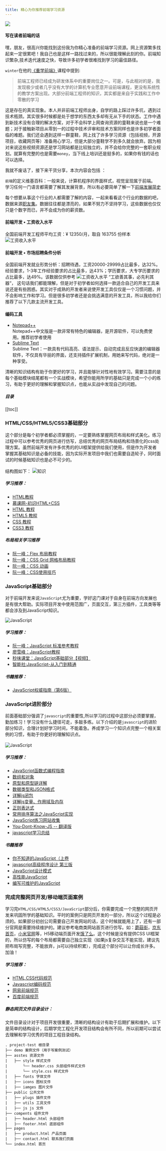 ```yaml
---
title: 精心为你推荐前端学习资源
---
```


![](/blog-vuepress/images/banner-study.png)
#### 写在读者前端的话
嘿，朋友，很高兴你能找到这份我为你精心准备的前端学习资源。网上资源繁多找起来一定很累吧！我自己也是这样一路找过来的，所以很能理解此刻的你。前端知识繁杂,技术迭代速度之快，导致许多初学者很难找到学习的最佳路径。

`winter`在他的[《重学前端》](https://time.geekbang.org/column/article/77345)课程中提到:
> 前端工程师已经成为研发体系中的重要岗位之一。可是，与此相对的是，我发现极少或者几乎没有大学的计算机专业愿意开设前端课程，更没有系统性的教学方案出现。大部分前端工程师的知识，其实都是来自于实践和工作中零散的学习

这是存在的真实现象。本人并非前端工程师出身，自学的路上踩过许多坑，遇到过技术瓶颈。其实很多时候都是处于想学的东西太多却有无从下手的状态。工作中遇到新技术没有合理的解决方案，对于不会科学上网查询资源的童鞋来说也是一个难题；对于接触新项目从零到一的过程中技术评审和技术方案同样也是许多初学者面临的难题。我们还会遇到这样一群童鞋，网上找了许多学习资源（包括视频，开源项目，收藏网页等）准备用心学习，但是大部分童鞋学不到多久就会放弃。因为相对来说这些视频资源还是学习网站都是比较独立的，并不会给你完整的一套职业规划。就算有完整的也是需要`money`，当下线上培训还是挺多的，如果你有钱的话也可以选择。

我就不废话了，接下来干货分享，本次内容会包括 ：
<studys/>

<sn-title title="前端发展简史"></sn-title>
`前端`的定义维基百科：一般来说，计算机程序的界面样式，视觉呈现属于前端。<br>
学习任何一门语言都需要了解其发展背景，所以有必要简单了解一下[前端发展简史](https://blog.csdn.net/freekiteyu/article/details/79927047)

<sn-title title="前端的就业情景"></sn-title>
每个想要从事这个行业的人都需要了解的内容，一起来看看这个行业的数据的吧，数据来源[职友集](https://www.jobui.com/)。数据往往都是漂亮的，如果不努力不坚持学习，这些数据也仅仅只是个数字而已，并不会成为你的薪资数。
#### 前端开发 • 工资收入水平
全国前端开发工程师平均工资：¥ 12350/月，取自 163755 份样本
![工资收入水平](/blog-vuepress/images/t1.png)
#### 前端开发 • 市场招聘条件分析
全国前端开发就业形势分析：招聘待遇，工资20000-29999占比最多，达32%。经验要求，1-3年工作经验要求的占比最多，达43%；学历要求，大专学历要求的占比最多，达49%。该数据仅供参考
![工资收入水平](/blog-vuepress/images/t2.png)
<sn-title title="前端开发工具"></sn-title>
“工欲善其事，必先利其器“， 这句话我们都能理解，但是对于初学者如何选择一款适合自己的开发工具来说还是有些困惑。其实对于成熟的开发者来说使开发工具仅仅是一个习惯问题，并不会影响工作和学习。但是很多初学者还是会挑选满意的开发工具，所以我给你们推荐了以下几款主流开发工具。
#### 编码工具
- [Notepad++](https://dl.pconline.com.cn/html_2/1/117/id=10699&pn=0.html)<br>
Notepad++中文版是一款非常有特色的编辑器，是开源软件，可以免费使用。推荐初学者使用
- [Sublime Text](http://www.sublimetext.com/)<br>
Sublime Text：一款具有代码高亮、语法提示、自动完成且反应快速的编辑器软件，不仅具有华丽的界面，还支持插件扩展机制，用她来写代码，绝对是一种享受。

<sn-title title="前端知识结构"></sn-title>
清晰的知识结构有助于你更好的学习，并且能够针对性地有效学习。需要注意的是每个基础模块结尾都有一个实战模块，希望你能用所学的基础只是完成一个小的练习，有助于更好的理解和掌握知识点，也能从实战中发现自己的问题。
##### 目录
[[toc]]
### HTML/CSS/HTML5/CSS3基础部分<br>
这个部分是每个初学者都必须掌握的，一定要熟练掌握网页布局和样式美化。练习过程中可以参考优秀的网页进行仿写，总结优秀的网页布局结构和场景化的css处理方案。虽然前端开发有许多优秀的的UI框架提供给我们使用，但是作为开发者掌握其基础知识是必备的技能，因为实际开发项目中我们也需要自造轮子，同时面试的时候基础知识也是必不可少的。<br>
<br> 结构图如下：
![知识](/blog-vuepress/images/z1.png)
##### 学习推荐：<br>
- [HTML教程](https://developer.mozilla.org/zh-CN/docs/Web/HTML)
- [慕课网-初识HTML+CSS](https://www.imooc.com/learn/9)
- [HTML 教程](http://www.w3school.com.cn/html/index.asp)
- [HTML5 教程](http://www.w3school.com.cn/html5/index.asp)
- [CSS 教程](http://www.w3school.com.cn/css/index.asp)
- [CSS3 教程](http://www.w3school.com.cn/css3/index.asp)
##### 布局相关学习推荐
- [阮一峰：Flex 布局教程](http://www.ruanyifeng.com/blog/2015/07/flex-grammar.html?utm_source=tuicool)
- [阮一峰：CSS Grid 网格布局教程](http://www.ruanyifeng.com/blog/2019/03/grid-layout-tutorial.html)
- [阮一峰：CSS 动画](http://www.ruanyifeng.com/blog/2014/02/css_transition_and_animation.html)
- [阮一峰：CSS使用技巧](http://www.ruanyifeng.com/blog/2014/02/css_transition_and_animation.html)

### JavaScript基础部分
对于前端开发来说`JavaScript`尤为重要，学好这门课对于自身在前端方向发展也是有很大帮助。实际项目开发中使用范围广，页面交互，第三方插件，工具类等等都会涉及到JavaScript知识。

![JavaScript](/blog-vuepress/images/JavaScript.png)
##### 学习推荐：<br>
- [阮一峰：JavaScript 标准参考教程](http://javascript.ruanyifeng.com/)
- [廖雪峰：JavaScript教程](https://www.liaoxuefeng.com/wiki/1022910821149312/1023020745357888)
- [秒味课堂：JavaScript基础部分【视频】](https://study.miaov.com/study/show/chapter/83#117)
- [智能社:JavaScript-从入门到精通](https://study.163.com/course/introduction.htm?courseId=224014#/courseDetail?tab=1)
##### 书籍推荐：
- [JavaScript权威指南（第6版）](https://item.jd.com/10974436.html?cu=true&utm_source=baidu-nks&utm_medium=cpc&utm_campaign=t_262767352_baidunks&utm_term=81441371911_0_12ff3ccc69ff4dd1bb958559b67af660)
### JavaScript进阶部分
前面基础部分强调了`javascript`的重要性,所以学习的过程中这部分必须要掌握，勤加练习！学习没有什么捷径可走，多敲多练。以下介绍的是`javascript`的进阶部分知识，合理计划好学习时间，不能着急。养成学习一个知识点完整一个相关案例的习惯，有助于你更好的理解知识点。
<br/><br/>
![JavaScript](/blog-vuepress/images/JavaScript-2.png)
##### 学习推荐：
- [JavaScript函数式编程指南](https://llh911001.gitbooks.io/mostly-adequate-guide-chinese/content/ch1.html)
- [数组和对象](https://segmentfault.com/a/1190000000653028)
- [原型和原型链详解](https://segmentfault.com/a/1190000000662547)
- [数据类型和JSON格式](https://segmentfault.com/a/1190000000668072)
- [详解js闭包](https://segmentfault.com/a/1190000000652891)
- [详解js变量、作用域及内存](https://segmentfault.com/a/1190000000687844)
- [正则表达式](https://segmentfault.com/a/1190000000699097)
- [常用排序算法之JavaScript实现](https://segmentfault.com/a/1190000000656344)
- [JavaScript练习网站收集](http://www.lixuejiang.me/2016/11/01/JavaScript%E7%9A%84%E7%BB%83%E4%B9%A0%E7%BD%91%E7%AB%99%E6%94%B6%E9%9B%86/)
- [You-Dont-Know-JS -- 翻译版](https://www.jianshu.com/nb/5566863)
- [javascript学习总结](https://segmentfault.com/blog/trigkit4?page=1&tag=javascript)
##### 书籍推荐
- [你不知道的JavaScript（上卷](https://item.jd.com/11676671.html)
- [javascript高级程序设计 第三版](https://item.jd.com/1049342942.html)
- [JavaScript设计模式](https://item.jd.com/11747684.html)
- [高性能JavaScript](https://item.jd.com/11755693.html)
- [编写可维护的JavaScript](https://item.jd.com/11193885.html)
### 完成完整网页开发/移动端页面案例
学习完`HTML/CSS/HTML5/CSS3/JavaScript`部分后，你需要完成一个完整的网页开发来巩固所学的基础知识。平时的案例只是网页开发的一部分，所以这个过程是必须的。如果部分初创公司需要自己开发网站的话，这个时候就能用上了，还有一部分官网是需要持续维护的。建议参考电商类网站首页进行仿写。如：[蘑菇街](https://www.mogu.com/)，[京东首页](https://www.jd.com/)，[小米官网](http://www.miui.com/)等，H5移动端页面开发[饿了么](https://h5.ele.me/)。这个时候是没有提供CSS UI框架的，所以仿写的每个布局都需要自己独立实现（如果js复杂交互不能实现，建议先把布局写完整，不能放弃，js可以持续积累），完成这个部分可以让你成长许多。加油！
##### 学习推荐：
- [HTML,CSS代码规范](https://codeguide.bootcss.com/)
- [Javascript编码规范](http://yuwenhui.github.io/2013/09/13/Javascript-syntax/)
- [网易前端规范](http://nec.netease.com/standard)
- [百度前端规范](http://coderlmn.github.io/code-standards/)

##### 静态网页文件目录设计：
文件目录设计对于项目开发很重要，清晰的结构设计有助于后期扩展和维护。以下是简单的结构设计，后期学完工程化开发项目结构会有所不同，所以前期可以尝试去理解和学习优秀的项目工程目录结构。
```
. project-test 根目录
├── demo 案例文件（用于写案例测试）
├── asstes 资源文件
|   ├── style 样式文件
|       └── header.css 头部组件样式文件
|       └── style.css 样式文件
|   ├── fonts 字体文件
|   ├── icons 图标文件
|   ├── iamges 图片文件
├── public 公共文件
|   ├── plugs 插件文件
|   ├── utils 工具文件
|   ├── js js 文件
├── compents 组件文件
|   ├── header.html 头部组件
|   ├── footer.html 底部组件
├── pages
|   ├── product.html 产品页面
|   ├── contact.html 联系我们页面
└── index.html 首页

```